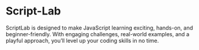 # Script-Lab
ScriptLab is designed to make JavaScript learning exciting, hands-on, and beginner-friendly. With engaging challenges, real-world examples, and a playful approach, you’ll level up your coding skills in no time.
